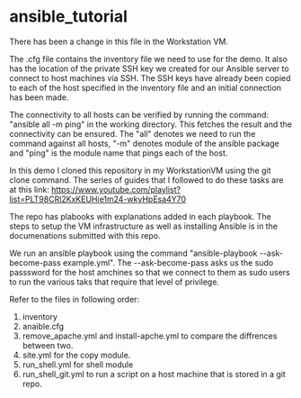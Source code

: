 # ansible_tutorial
There has been a change in this file in the Workstation VM.

The .cfg file contains the inventory file we need to use for the demo. It also has the location of the private SSH key we created for our Ansible server to connect to host machines via SSH. The SSH keys have already been copied to each of the host specified in the inventory file and an initial connection has been made.

The connectivity to all hosts can be verified by running the command: "ansible all -m ping" in the working directory. This fetches the result and the connectivity can be ensured. The "all" denotes we need to run the command against all hosts, "-m" denotes module of the ansible package and "ping" is the module name that pings each of the host.

In this demo I cloned this repository in my WorkstationVM using the git clone command. The series of guides that I followed to do these tasks are at this link: https://www.youtube.com/playlist?list=PLT98CRl2KxKEUHie1m24-wkyHpEsa4Y70

The repo has plabooks with explanations added in each playbook. The steps to setup the VM infrastructure as well as installing Ansible is in the documenations submitted with this repo.

We run an ansible playbook using the command "ansible-playbook --ask-become-pass example.yml". The --ask-become-pass asks us the sudo passsword for the host amchines so that we connect to them as sudo users to run the various taks that require that level of privilege.

Refer to the files in following order:

1. inventory
2. anaible.cfg
3. remove_apache.yml and install-apche.yml to compare the diffrences between two.
4. site.yml for the copy module.
5. run_shell.yml for shell module
6. run_shell_git.yml to run a script on a host machine that is stored in a git repo. 

